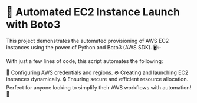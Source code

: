 # 🚀 Automated EC2 Instance Launch with Boto3
This project demonstrates the automated provisioning of AWS EC2 instances using the power of Python and Boto3 (AWS SDK). 🖥️✨

With just a few lines of code, this script automates the following:

📡 Configuring AWS credentials and regions.
⚙️ Creating and launching EC2 instances dynamically.
🔒 Ensuring secure and efficient resource allocation.
Perfect for anyone looking to simplify their AWS workflows with automation! 🌟
